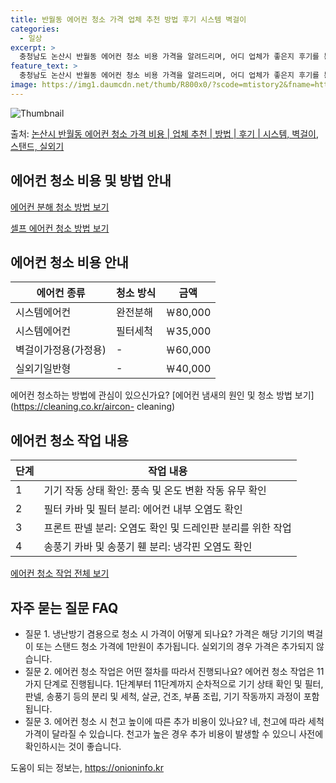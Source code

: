 ```yaml
---
title: 반월동 에어컨 청소 가격 업체 추천 방법 후기 시스템 벽걸이
categories:
  - 일상
excerpt: >
  충청남도 논산시 반월동 에어컨 청소 비용 가격을 알려드리며, 어디 업체가 좋은지 후기를 통해 알아보겠습니다. 현재 글에서는 시스템, 벽걸이, 스탠드, 실외기 각각에 대해 청소 비용이 나와 있으니 참고하시면 되겠습니다. 에어컨 분해 청소 방법 보기 👈 클릭셀프 에어컨 청소 방법 보기👈 클릭논산시 반월동 에어컨 청소 비용시스템에어컨 방식클리닝방식금액1way 방식에어컨 완전분해80,000원1way 방식에어컨 필터세척35,000원2way 방식에어컨 완전분해90,000원2way 방식에어컨 필터세척35,000원4way 방식에어컨 완전분해120,000원4way 방식에어컨 필터세척35,000원원형방식에어컨 완전분해140,000원원형방식에어컨 필터세척35,000원에어컨 청소 견적 샘플 보기 👈 클릭에어컨 냄새의 원인에어..
feature_text: >
  충청남도 논산시 반월동 에어컨 청소 비용 가격을 알려드리며, 어디 업체가 좋은지 후기를 통해 알아보겠습니다. 현재 글에서는 시스템, 벽걸이, 스탠드, 실외기 각각에 대해 청소 비용이 나와 있으니 참고하시면 되겠습니다. 에어컨 분해 청소 방법 보기 👈 클릭셀프 에어컨 청소 방법 보기👈 클릭논산시 반월동 에어컨 청소 비용시스템에어컨 방식클리닝방식금액1way 방식에어컨 완전분해80,000원1way 방식에어컨 필터세척35,000원2way 방식에어컨 완전분해90,000원2way 방식에어컨 필터세척35,000원4way 방식에어컨 완전분해120,000원4way 방식에어컨 필터세척35,000원원형방식에어컨 완전분해140,000원원형방식에어컨 필터세척35,000원에어컨 청소 견적 샘플 보기 👈 클릭에어컨 냄새의 원인에어..
image: https://img1.daumcdn.net/thumb/R800x0/?scode=mtistory2&fname=https%3A%2F%2Fblog.kakaocdn.net%2Fdn%2Fc3nKPj%2FbtsHxs1vK7n%2Fff6dpZSvxtroxjQNpDpjok%2Fimg.webp
---
```


![Thumbnail](https://img1.daumcdn.net/thumb/R800x0/?scode=mtistory2&fname=https%3A%2F%2Fblog.kakaocdn.net%2Fdn%2Fc3nKPj%2FbtsHxs1vK7n%2Fff6dpZSvxtroxjQNpDpjok%2Fimg.webp)

<p>출처: <a href="https://onioninfo.kr/entry/%EB%85%BC%EC%82%B0%EC%8B%9C-%EB%B0%98%EC%9B%94%EB%8F%99-%EC%97%90%EC%96%B4%EC%BB%A8-%EC%B2%AD%EC%86%8C-%EA%B0%80%EA%B2%A9-%EB%B9%84%EC%9A%A9-%EC%97%85%EC%B2%B4-%EC%B6%94%EC%B2%9C-%EB%B0%A9%EB%B2%95-%ED%9B%84%EA%B8%B0-%EC%8B%9C%EC%8A%A4%ED%85%9C-%EB%B2%BD%EA%B1%B8%EC%9D%B4-%EC%8A%A4%ED%83%A0%EB%93%9C-%EC%8B%A4%EC%99%B8%EA%B8%B0" rel="dofollow">논산시 반월동 에어컨 청소 가격 비용 | 업체 추천 | 방법 | 후기 | 시스템, 벽걸이, 스탠드, 실외기</a> </p>

## 에어컨 청소 비용 및 방법 안내

[에어컨 분해 청소 방법 보기](https://cleaning.co.kr/aircon-cleaning)

[셀프 에어컨 청소 방법 보기](https://cleaning.co.kr/aircon-cleaning)

## 에어컨 청소 비용 안내

**에어컨 종류** | **청소 방식** | **금액**  
---|---|---  
시스템에어컨 | 완전분해 | ￦80,000  
시스템에어컨 | 필터세척 | ￦35,000  
벽걸이가정용(가정용) | - | ￦60,000  
실외기일반형 | - | ￦40,000  
  
에어컨 청소하는 방법에 관심이 있으신가요? [에어컨 냄새의 원인 및 청소 방법 보기](https://cleaning.co.kr/aircon-
cleaning)

## 에어컨 청소 작업 내용

**단계** | **작업 내용**  
---|---  
1 | 기기 작동 상태 확인: 풍속 및 온도 변환 작동 유무 확인  
2 | 필터 카바 및 필터 분리: 에어컨 내부 오염도 확인  
3 | 프론트 판넬 분리: 오염도 확인 및 드레인판 분리를 위한 작업  
4 | 송풍기 카바 및 송풍기 휀 분리: 냉각핀 오염도 확인  
  
[에어컨 청소 작업 전체 보기](https://cleaning.co.kr/aircon-cleaning)

## 자주 묻는 질문 FAQ

  * 질문 1. 냉난방기 겸용으로 청소 시 가격이 어떻게 되나요? 가격은 해당 기기의 벽걸이 또는 스탠드 청소 가격에 1만원이 추가됩니다. 실외기의 경우 가격은 추가되지 않습니다.
  * 질문 2. 에어컨 청소 작업은 어떤 절차를 따라서 진행되나요? 에어컨 청소 작업은 11가지 단계로 진행됩니다. 1단계부터 11단계까지 순차적으로 기기 상태 확인 및 필터, 판넬, 송풍기 등의 분리 및 세척, 살균, 건조, 부품 조립, 기기 작동까지 과정이 포함됩니다.
  * 질문 3. 에어컨 청소 시 천고 높이에 따른 추가 비용이 있나요? 네, 천고에 따라 세척 가격이 달라질 수 있습니다. 천고가 높은 경우 추가 비용이 발생할 수 있으니 사전에 확인하시는 것이 좋습니다.

 

도움이 되는 정보는, <a href="https://onioninfo.kr" rel="dofollow">https://onioninfo.kr</a>


